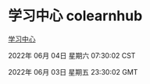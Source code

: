 # 学习中心 colearnhub
[学习中心](http://59.174.27.195:56308/colearnhub/)

2022年 06月 04日 星期六 07:30:02 CST

2022年 06月 03日 星期五 23:30:02 GMT
